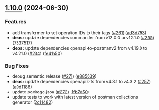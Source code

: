## [1.10.0](https://github.com/ExpediaGroup/spec-transformer/compare/v1.9.3...v1.10.0) (2024-06-30)

### Features

* add transformer to set operation IDs to their tags ([#261](https://github.com/ExpediaGroup/spec-transformer/issues/261)) ([ad3d793](https://github.com/ExpediaGroup/spec-transformer/commit/ad3d7932a4f8bcda926721c687cf3ef12494565c))
* **deps:** update dependencies commander from v12.0.0 to v12.1.0 ([#255](https://github.com/ExpediaGroup/spec-transformer/issues/255)) ([7537517](https://github.com/ExpediaGroup/spec-transformer/commit/753751754112dba56e8adbec52f4d86019ce4db1))
* **deps:** update dependencies openapi-to-postmanv2 from v4.19.0 to v4.21.0 ([#234](https://github.com/ExpediaGroup/spec-transformer/issues/234)) ([fe41a50](https://github.com/ExpediaGroup/spec-transformer/commit/fe41a50bfb88dd8a3708698dc1dbc91e1f15b98e))

### Bug Fixes

* debug semantic release ([#271](https://github.com/ExpediaGroup/spec-transformer/issues/271)) ([e885639](https://github.com/ExpediaGroup/spec-transformer/commit/e88563957a26476aaf3d729412bef8ac490c7617))
* **deps:** update dependencies openapi3-ts from v4.3.1 to v4.3.2 ([#257](https://github.com/ExpediaGroup/spec-transformer/issues/257)) ([a0d1186](https://github.com/ExpediaGroup/spec-transformer/commit/a0d11869ea508f5b71319d7311e9f7188b2cf9cc))
* update package.json ([#272](https://github.com/ExpediaGroup/spec-transformer/issues/272)) ([1fb7d50](https://github.com/ExpediaGroup/spec-transformer/commit/1fb7d5071f87c3607a8d326676b64c077791c411))
* update tests to work with latest version of postman collections generator ([2c11482](https://github.com/ExpediaGroup/spec-transformer/commit/2c11482897e09cc9ae834a1807163609f508137d))
